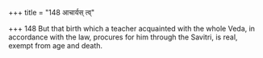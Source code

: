 +++
title = "148 आचार्यस् त्व्"

+++
148	But that birth which a teacher acquainted with the whole Veda, in accordance with the law, procures for him through the Savitri, is real, exempt from age and death.